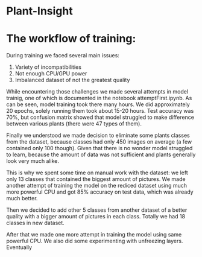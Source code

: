 # Plant-Insight

# The workflow of training:
During training we faced several main issues:
1. Variety of incompatibilities
2. Not enough CPU/GPU power
3. Imbalanced dataset of not the greatest quality

While encountering those challenges we made several attempts in model trainig, one of which is documented in the notebook attemptFirst.ipynb. As can be seen, model training took there many hours. We did approximately 20 epochs, solely running them took about 15-20 hours. Test accuracy was 70%, but confusion matrix showed that model struggled to make difference between various plants (there were 47 types of them). 

Finally we understood we made decision to eliminate some plants classes from the dataset, because classes had only 450 images on average (a few contained only 100 though). Given that there is no wonder model struggled to learn, because the amount of data was not sufficient and plants generally look very much alike. 

This is why we spent some time on manual work with the dataset: we left only 13 classes that contained the biggest amount of pictures. We made another attempt of training the model on the rediced dataset using much more powerful CPU and got 85% accuracy on test data, which was already much better. 

Then we decided to add other 5 classes from another dataset of a better quality with a bigger amount of pictures in each class. Totally we had 18 classes in new dataset.

After that we made one more attempt in training the model using same powerful CPU. We also did some experimenting with unfreezing layers. Eventually 

